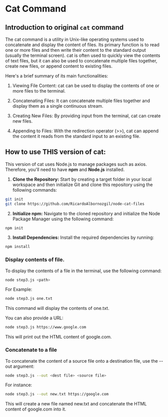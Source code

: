 # Cat Command

## Introduction to original `cat` command

The cat command is a utility in Unix-like operating systems used to concatenate and display the content of files. Its primary function is to read one or more files and then write their content to the standard output (usually the terminal screen). 
cat is often used to quickly view the contents of text files, but it can also be used to concatenate multiple files together, create new files, or append content to existing files.

Here's a brief summary of its main functionalities:

  1. Viewing File Content: cat can be used to display the contents of one or more files to the terminal. 

  2. Concatenating Files: It can concatenate multiple files together and display them as a single continuous stream.

  3. Creating New Files: By providing input from the terminal, cat can create new files.

  4. Appending to Files: With the redirection operator (>>), cat can append the content it reads from the standard input to an existing file.

## How to use THIS version of cat:

This version of cat uses Node.js to manage packages such as axios. Therefore, you'll need to have __npm__ and __Node.js__ installed.
1. __Clone the Repository:__ Start by creating a target folder in your local workspace and then initialize Git and clone this repository using the following commands:
   
```bash
git init
git clone https://github.com/RicardoAlbornozgil/node-cat-files
```

2. __Initialize npm:__ Navigate to the cloned repository and initialize the Node Package Manager using the following command:
```bash
npm init
```

3. __Install Dependencies:__ Install the required dependencies by running:
```bash
npm install
```
### Display contents of file.
To display the contents of a file in the terminal, use the following command:
```bash
node step3.js <path>
```
For Example:
```bash
node step3.js one.txt
```
This command will display the contents of one.txt.

You can also provide a URL:
```bash
node step3.js https://www.google.com
```
This will print out the HTML content of google.com.

### Concatenate to a file
To concatenate the content of a source file onto a destination file, use the --out argument:
```bash
node step3.js --out <dest file> <source file>
```

For instance:
```bash
node step3.js --out new.txt https://google.com
```
This will create a new file named new.txt and concatenate the HTML content of google.com into it.
